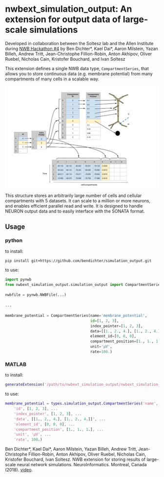 # nwbext_simulation_output: An extension for output data of large-scale simulations
 Developed in collaboration between the Soltesz lab and the Allen Institute during [NWB Hackathon #4](https://github.com/NeurodataWithoutBorders/nwb_hackathons/tree/master/HCK04_2018_Seattle/Projects/NetworkOutput) by Ben Dichter*, Kael Dai*, Aaron Milstein, Yazan Billeh, Andrew Tritt, Jean-Christophe Fillion-Robin, Anton Akhipov, Oliver Ruebel, Nicholas Cain, Kristofer Bouchard, and Ivan Soltesz

This extension defines a single NWB data type, `CompartmentSeries`, that allows you to store continuous data (e.g. membrane potential) from many compartments of many cells in a scalable way. 

![Image of CompartmentSeries](multicompartment_schema_1.png)

This structure stores an arbitrarily large number of cells and cellular compartments with 5 datasets. It can scale to a million or more neurons, and enables efficient parallel read and write. It is designed to handle NEURON output data and to easily interface with the SONATA format.

## Usage
### python
to install:
```
pip install git+https://github.com/bendichter/simulation_output.git
```

to use:
```python
import pynwb
from nwbext_simulation_output.simulation_output import CompartmentSeries

nwbfile = pynwb.NWBFile(...)

...

membrane_potential = CompartmentSeries(name='membrane_potential',
                                       id=[1, 2, 3],
                                       index_pointer=[1, 2, 3],
                                       data=[[1., 2., 4.], [1., 2., 4.]],
                                       element_id=[0, 0, 0],
                                       compartment_position=[1., 1., 1.],
                                       unit='µV',
                                       rate=100.)
```

### MATLAB
to install:
```matlab
generateExtension('/path/to/nwbext_simulation_output/nwbext_simulation_output/nwbext_simulation_output.namespace.yaml');
```

to use:

```matlab
membrane_potential = types.simulation_output.CompartmentSeries('name', 'membrane_potential',...
    'id', [1, 2, 3], ...
    'index_pointer', [1, 2, 3], ...
    'data', [[1., 2., 4.], [1., 2., 4.]]', ...
    'element_id', [0, 0, 0], ...
    'compartment_position', [1., 1., 1.], ...
    'unit', 'µV', ...
    'rate', 100.)
```
Ben Dichter*, Kael Dai*, Aaron Milstein, Yazan Billeh, Andrew Tritt, Jean-Christophe Fillion-Robin, Anton Akhipov, Oliver Ruebel, Nicholas Cain, Kristofer Bouchard, Ivan Soltesz. NWB extension for storing results of large-scale neural network simulations. NeuroInformatics. Montreal, Canada (2018). [video](https://www.youtube.com/watch?v=uuYQW0EE2GY).
